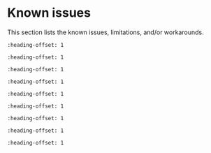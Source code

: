 # Known issues

This section lists the known issues, limitations, and/or workarounds.

```{include} /release/known_issues/known_issue_new_project_wizard_compile_failure.md
:heading-offset: 1
```

```{include} /release/known_issues/known_issue_only_freertos_is_tested_for_rtos_support.md
:heading-offset: 1
```

```{include} /release/known_issues/known_issue_bluetooth_le.md
:heading-offset: 1
```

```{include} /release/known_issues/known_issue_zigbee.md
:heading-offset: 1
```

```{include} /release/known_issues/known_issue_npw_issue.md
:heading-offset: 1
```

```{include} /release/known_issues/known_issue_flash_ROMAPI.md
:heading-offset: 1
```

```{include} /release/known_issues/known_issue_other_limitations.md
:heading-offset: 1
```


```{include} ../../../../release/known_issues/examples_hello_world_ns_secure_faults_ns_and_secure_faults_trdc_ns_have_incorrect_library_path_in_gui_projects.md
:heading-offset: 1
```
```{include} ../../../../release/known_issues/implementation_status_of_el2go_examples.md
:heading-offset: 1
```